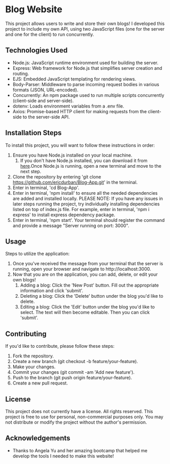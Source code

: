 # Blog Website

This project allows users to write and store their own blogs! I developed this project to include 
my own API, using two JavaScript files (one for the server and one for the client) to run concurrently. 

## Technologies Used

- Node.js: JavaScript runtime environment used for building the server.
- Express: Web framework for Node.js that simplifies server creation and routing.
- EJS: Embedded JavaScript templating for rendering views.
- Body-Parser: Middleware to parse incoming request bodies in various formats (JSON, URL-encoded).
- Concurrently: An npm package used to run multiple scripts concurrently (client-side and server-side).
- dotenv: Loads environment variables from a .env file.
- Axios: Promise-based HTTP client for making requests from the client-side to the server-side API.


## Installation Steps

To install this project, you will want to follow these instructions in order:
1. Ensure you have Node.js installed on your local machine. 
    1. If you don't have Node.js installed, you can download it from [here](https://nodejs.org/en/download).Once Node.js is running, open a new terminal and move to the next step.
2. Clone the repository by entering 'git clone https://github.com/ericdurban/Blog-App.git' in the terminal.
3. Enter in terminal, 'cd Blog-App'. 
4. Enter in terminal, 'npm install' to ensure all the needed dependencies are added and installed locally. 
PLEASE NOTE: If you have any issues in later steps running the project, try individually installing dependencies listed on top of index.js file. For example, enter in terminal, 'npm i express' to install express dependency package.
5. Enter in terminal, 'npm start'. Your terminal should register the command and provide a message "Server running on port: 3000". 

## Usage

Steps to utilize the application:
1. Once you've received the message from your terminal that the server is running, open your browser and navigate to http://localhost:3000. 
2. Now that you are on the application, you can add, delete, or edit your own blogs! 
    1. Adding a blog: Click the 'New Post' button. Fill out the appropriate information and click 'submit'.
    2. Deleting a blog: Click the 'Delete' button under the blog you'd like to delete. 
    3. Editing a blog: Click the 'Edit' button under the blog you'd like to select. The text will then become editable. Then you can click 'submit'. 

## Contributing 

If you'd like to contribute, please follow these steps:
1. Fork the repository.
2. Create a new branch (git checkout -b feature/your-feature).
3. Make your changes.
4. Commit your changes (git commit -am 'Add new feature').
5. Push to the branch (git push origin feature/your-feature).
6. Create a new pull request.

## License
This project does not currently have a license. All rights reserved. 
This project is free to use for personal, non-commercial purposes only. You may not distribute or modify the project without the author's permission.

## Acknowledgements

- Thanks to Angela Yu and her amazing bootcamp that helped me develop the tools I needed to make this website!
